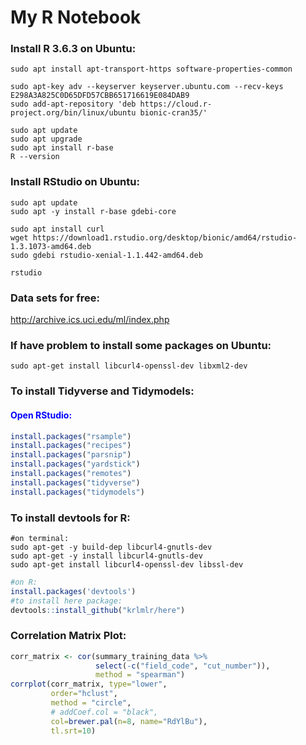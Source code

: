 # My R Notebook

### Install R 3.6.3 on Ubuntu:
```shell
sudo apt install apt-transport-https software-properties-common

sudo apt-key adv --keyserver keyserver.ubuntu.com --recv-keys E298A3A825C0D65DFD57CBB651716619E084DAB9
sudo add-apt-repository 'deb https://cloud.r-project.org/bin/linux/ubuntu bionic-cran35/'

sudo apt update
sudo apt upgrade
sudo apt install r-base
R --version
```

### Install RStudio on Ubuntu:
```shell
sudo apt update
sudo apt -y install r-base gdebi-core

sudo apt install curl
wget https://download1.rstudio.org/desktop/bionic/amd64/rstudio-1.3.1073-amd64.deb
sudo gdebi rstudio-xenial-1.1.442-amd64.deb

rstudio
```

### Data sets for free: 
http://archive.ics.uci.edu/ml/index.php

### If have problem to install some packages on Ubuntu:
```shell
sudo apt-get install libcurl4-openssl-dev libxml2-dev
```

### To install Tidyverse and Tidymodels:
#### <span style="color:blue">Open RStudio:</span>
```r
install.packages("rsample")
install.packages("recipes")
install.packages("parsnip")
install.packages("yardstick")
install.packages("remotes")
install.packages("tidyverse")
install.packages("tidymodels")
```

### To install devtools for R:
```shell
#on terminal:
sudo apt-get -y build-dep libcurl4-gnutls-dev
sudo apt-get -y install libcurl4-gnutls-dev
sudo apt-get install libcurl4-openssl-dev libssl-dev
```
```R
#on R:
install.packages('devtools')
#to install here package:
devtools::install_github("krlmlr/here")
```

### Correlation Matrix Plot:
```r
corr_matrix <- cor(summary_training_data %>% 
                   select(-c("field_code", "cut_number")), 
                   method = "spearman")
corrplot(corr_matrix, type="lower", 
         order="hclust", 
         method = "circle",
         # addCoef.col = "black",
         col=brewer.pal(n=8, name="RdYlBu"), 
         tl.srt=10)
```
